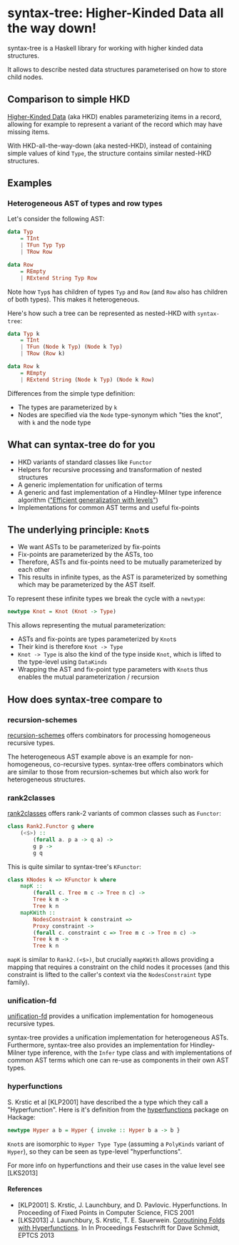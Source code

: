 # syntax-tree: Higher-Kinded Data all the way down!

syntax-tree is a Haskell library for working with higher kinded data structures.

It allows to describe nested data structures parameterised on how to store child nodes.

## Comparison to simple HKD

[Higher-Kinded Data](http://reasonablypolymorphic.com/blog/higher-kinded-data) (aka HKD) enables parameterizing items in a record, allowing for example to represent a variant of the record which may have missing items.

With HKD-all-the-way-down (aka nested-HKD), instead of containing simple values of kind `Type`, the structure contains similar nested-HKD structures.

## Examples

### Heterogeneous AST of types and row types

Let's consider the following AST:

```Haskell
data Typ
    = TInt
    | TFun Typ Typ
    | TRow Row

data Row
    = REmpty
    | RExtend String Typ Row
```

Note how `Typ`s has children of types `Typ` and `Row` (and `Row` also has children of both types). This makes it heterogeneous.

Here's how such a tree can be represented as nested-HKD with `syntax-tree`:

```Haskell
data Typ k
    = TInt
    | TFun (Node k Typ) (Node k Typ)
    | TRow (Row k)

data Row k
    = REmpty
    | RExtend String (Node k Typ) (Node k Row)
```

Differences from the simple type definition:

* The types are parameterized by `k`
* Nodes are specified via the `Node` type-synonym which "ties the knot", with `k` and the node type

## What can syntax-tree do for you

* HKD variants of standard classes like `Functor`
* Helpers for recursive processing and transformation of nested structures
* A generic implementation for unification of terms
* A generic and fast implementation of a Hindley-Milner type inference algorithm (["Efficient generalization with levels"](http://okmij.org/ftp/ML/generalization.html#levels))
* Implementations for common AST terms and useful fix-points


## The underlying principle: `Knot`s

* We want ASTs to be parameterized by fix-points
* Fix-points are parameterized by the ASTs, too
* Therefore, ASTs and fix-points need to be mutually parameterized by each other
* This results in infinite types, as the AST is parameterized by something which may be parameterized by the AST itself.

To represent these infinite types we break the cycle with a `newtype`:

```Haskell
newtype Knot = Knot (Knot -> Type)
```

This allows representing the mutual parameterization:

* ASTs and fix-points are types parameterized by `Knot`s
* Their kind is therefore `Knot -> Type`
* `Knot -> Type` is also the kind of the type inside `Knot`, which is lifted to the type-level using `DataKinds`
* Wrapping the AST and fix-point type parameters with `Knot`s thus enables the mutual parameterization / recursion

## How does syntax-tree compare to

### recursion-schemes

[recursion-schemes](http://hackage.haskell.org/package/recursion-schemes) offers combinators for processing homogeneous recursive types.

The heterogeneous AST example above is an example for non-homogeneous, co-recursive types. syntax-tree offers combinators which are similar to those from recursion-schemes but which also work for heterogeneous structures.

### rank2classes

[rank2classes](https://hackage.haskell.org/package/rank2classes) offers rank-2 variants of common classes such as `Functor`:

```Haskell
class Rank2.Functor g where
    (<$>) ::
        (forall a. p a -> q a) ->
        g p ->
        g q
```

This is quite similar to syntax-tree's `KFunctor`:

```Haskell
class KNodes k => KFunctor k where
    mapK ::
        (forall c. Tree m c -> Tree n c) ->
        Tree k m ->
        Tree k n
    mapKWith ::
        NodesConstraint k constraint =>
        Proxy constraint ->
        (forall c. constraint c => Tree m c -> Tree n c) ->
        Tree k m ->
        Tree k n
```

`mapK` is similar to `Rank2.(<$>)`, but crucially `mapKWith` allows providing a mapping that requires a constraint on the child nodes it processes (and this constraint is lifted to the caller's context via the `NodesConstraint` type family).

### unification-fd

[unification-fd](http://hackage.haskell.org/package/unification-fd) provides a unification implementation for homogeneous recursive types.

syntax-tree provides a unification implementation for heterogeneous ASTs. Furthermore, syntax-tree also provides an implementation for Hindley-Milner type inference, with the `Infer` type class and with implementations of common AST terms which one can re-use as components in their own AST types.

### hyperfunctions

S. Krstic et al [KLP2001] have described the a type which they call a "Hyperfunction". Here is it's definition from the [hyperfunctions](http://hackage.haskell.org/package/hyperfunctions) package on Hackage:

```Haskell
newtype Hyper a b = Hyper { invoke :: Hyper b a -> b }
```

`Knot`s are isomorphic to `Hyper Type Type` (assuming a `PolyKinds` variant of `Hyper`), so they can be seen as type-level "hyperfunctions".

For more info on hyperfunctions and their use cases in the value level see [LKS2013]

#### References

* [KLP2001] S. Krstic, J. Launchbury, and D. Pavlovic. Hyperfunctions. In Proceeding of Fixed Points in Computer Science, FICS 2001
* [LKS2013] J. Launchbury, S. Krstic, T. E. Sauerwein. [Coroutining Folds with Hyperfunctions](https://arxiv.org/abs/1309.5135). In In Proceedings Festschrift for Dave Schmidt, EPTCS 2013
